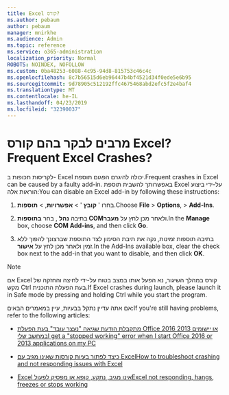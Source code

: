 ```yaml
---
title: Excel קורס?
ms.author: pebaum
author: pebaum
manager: mnirkhe
ms.audience: Admin
ms.topic: reference
ms.service: o365-administration
localization_priority: Normal
ROBOTS: NOINDEX, NOFOLLOW
ms.custom: 0ba48253-6088-4c95-94d8-815753c46c4c
ms.openlocfilehash: 8c7b56515d6eb96447b4bf4521d34f0ede5e6b95
ms.sourcegitcommit: 9d78905c512192ffc4675468abd2efc5f2e4baf4
ms.translationtype: MT
ms.contentlocale: he-IL
ms.lasthandoff: 04/23/2019
ms.locfileid: "32390037"
---
```

# <a name="frequent-excel-crashes"></a><span data-ttu-id="6a606-102">מרבים לבקר בהם קורס Excel?</span><span class="sxs-lookup"><span data-stu-id="6a606-102">Frequent Excel Crashes?</span></span>

<span data-ttu-id="6a606-103">לקריסות תכופות ב- Excel יכולה להיגרם הפגום תוספת.</span><span class="sxs-lookup"><span data-stu-id="6a606-103">Frequent crashes in Excel can be caused by a faulty add-in.</span></span> <span data-ttu-id="6a606-104">באפשרותך להשבית תוספת Excel על-ידי ביצוע הוראות אלה:</span><span class="sxs-lookup"><span data-stu-id="6a606-104">You can disable an Excel add-in by following these instructions:</span></span>
  
1. <span data-ttu-id="6a606-105">בחרו ' **קובץ** ' \> **אפשרויות**, \> **תוספות**.</span><span class="sxs-lookup"><span data-stu-id="6a606-105">Choose **File** \> **Options**, \> **Add-Ins**.</span></span>
    
2. <span data-ttu-id="6a606-106">בתיבה **נהל** , בחר **בתוספות COM**ולאחר מכן לחץ על **מעבר**.</span><span class="sxs-lookup"><span data-stu-id="6a606-106">In the **Manage** box, choose **COM Add-ins**, and then click **Go**.</span></span>
    
3. <span data-ttu-id="6a606-107">בתיבה תוספות זמינות, נקה את תיבת הסימון לצד התוספת שברצונך להפוך ללא זמין ולאחר מכן לחץ על **אישור**.</span><span class="sxs-lookup"><span data-stu-id="6a606-107">In the Add-Ins available box, clear the check box next to the add-in that you want to disable, and then click **OK**.</span></span>
    
> [!NOTE]
> <span data-ttu-id="6a606-108">אם Excel קורס במהלך השיגור, נא הפעל אותו במצב בטוח על-ידי לחיצה והחזקה של מקש Ctrl בעת הפעלת התוכנית.</span><span class="sxs-lookup"><span data-stu-id="6a606-108">If Excel crashes during launch, please launch it in Safe mode by pressing and holding Ctrl while you start the program.</span></span> 
  
<span data-ttu-id="6a606-109">אם אתה עדיין נתקל בבעיות, עיין במאמרים הבאים:</span><span class="sxs-lookup"><span data-stu-id="6a606-109">If you're still having problems, refer to the following articles:</span></span>
  
- [<span data-ttu-id="6a606-110">מתקבלת הודעת שגיאה "נעצר עובד" בעת הפעלת Office 2016 או יישומים 2013 במחשב שלי</span><span class="sxs-lookup"><span data-stu-id="6a606-110">I get a "stopped working" error when I start Office 2016 or 2013 applications on my PC</span></span>](https://support.office.com/article/52bd7985-4e99-4a35-84c8-2d9b8301a2fa.aspx)
    
- [<span data-ttu-id="6a606-111">כיצד לפתור בעיות קורסות שאינו מגיב עם Excel</span><span class="sxs-lookup"><span data-stu-id="6a606-111">How to troubleshoot crashing and not responding issues with Excel</span></span>](https://support.microsoft.com/help/2758592/how-to-troubleshoot-crashing-and-not-responding-issues-with-excel)
    
- [<span data-ttu-id="6a606-112">Excel אינו מגיב, נתקע, קופא או מפסיק לפעול</span><span class="sxs-lookup"><span data-stu-id="6a606-112">Excel not responding, hangs, freezes or stops working</span></span>](https://support.office.com/article/37e7d3c9-9e84-40bf-a805-4ca6853a1ff4.aspx)
    
